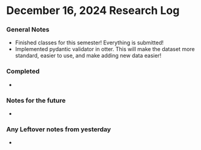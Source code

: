 # December 16, 2024 Research Log
### General Notes
* Finished classes for this semester! Everything is submitted!
* Implemented pydantic validator in otter. This will make the dataset more standard, easier to use, and make adding new data easier!

### Completed
* 

### Notes for the future
* 

### Any Leftover notes from yesterday
* 
